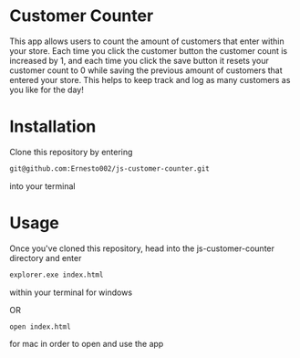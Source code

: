 # Customer Counter

This app allows users to count the amount of customers that enter within your store. Each time you click the customer button the customer count is increased by 1, and
each time you click the save button it resets your customer count to 0 while saving the previous amount of customers that entered your store. This helps to keep track
and log as many customers as you like for the day!

# Installation

Clone this repository by entering
```bash
git@github.com:Ernesto002/js-customer-counter.git
```
into your terminal

# Usage

Once you've cloned this repository, head into the js-customer-counter directory and enter
```bash
explorer.exe index.html
```
within your terminal for windows

OR

```bash
open index.html
```
for mac in order to open and use the app